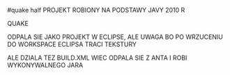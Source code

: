 #quake half
PROJEKT ROBIONY NA PODSTAWY JAVY
2010 R

QUAKE

ODPALA SIE JAKO PROJEKT W ECLIPSE, ALE UWAGA BO PO WRZUCENIU DO WORKSPACE ECLIPSA TRACI TEKSTURY

ALE DZIALA TEZ BUILD.XML WIEC ODPALA SIE Z ANTA I ROBI WYKONYWALNEGO JARA
